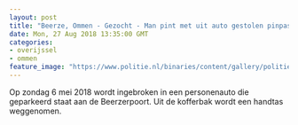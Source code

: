 ```yaml
---
layout: post
title: "Beerze, Ommen - Gezocht - Man pint met uit auto gestolen pinpas"
date: Mon, 27 Aug 2018 13:35:00 GMT
categories: 
- overijssel 
- ommen 
feature_image: "https://www.politie.nl/binaries/content/gallery/politie/gezocht/verdachten/2018/augustus/02-on/2018196468-1.jpg"
---
```


Op zondag 6 mei 2018 wordt ingebroken in een personenauto die geparkeerd staat aan de Beerzerpoort. Uit de kofferbak wordt een handtas weggenomen.
